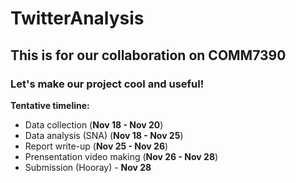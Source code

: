 # TwitterAnalysis
## This is for our collaboration on COMM7390
### Let's make our project **cool** and **useful**!
**Tentative timeline:**
- Data collection (**Nov 18 - Nov 20**)
- Data analysis (SNA) (**Nov 18 - Nov 25**)
- Report write-up (**Nov 25 - Nov 26**)
- Prensentation video making (**Nov 26 - Nov 28**)
- Submission (Hooray) - **Nov 28**
